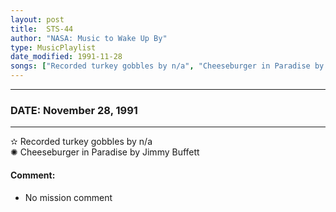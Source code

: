 ```yaml
---
layout: post
title:  STS-44
author: "NASA: Music to Wake Up By"
type: MusicPlaylist
date_modified: 1991-11-28
songs: ["Recorded turkey gobbles by n/a", "Cheeseburger in Paradise by Jimmy Buffett"]
---
```


----
### DATE: November 28, 1991
----
✫ Recorded turkey gobbles by n/a  &nbsp;<br />
✺ Cheeseburger in Paradise by Jimmy Buffett

#### Comment:
* No mission comment



<br/>
<center>
	<a target="_blank"
	   href="https://twitter.com/intent/tweet?hashtags=Space,NASA,Playlist,NASAWakeupCalls,SpaceProgram&text={{ page.author}}, '{{ page.songs.first }}' {{ page.title }}, {{ page.date | date: '%B %d, %Y' }}. {{ site.url }}{{ page.url }}&via=nasawakeupcalls"><i class="fab fa-twitter" alt="Tweet this page" style="font-size: 1.3em;"></i></a>
	&nbsp; 	<i class="fas fa-user-astronaut" style="font-size: 1.5em;"></i> &nbsp;
    <a type="amzn" search="'Recorded turkey gobbles by n/a' or 'Cheeseburger in Paradise by Jimmy Buffett'" category="popular music">
    <i class="fab fa-amazon" style="font-size: 1.3em;"></i></a>
</center>
